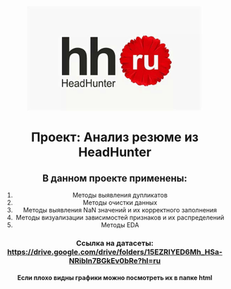 <center> <img src = https://raw.githubusercontent.com/AndreyRysistov/DatasetsForPandas/main/hh%20label.jpg alt="drawing" style="width:400px;">

# <center> Проект: Анализ резюме из HeadHunter

## В данном проекте применены:

1. Методы выявления дупликатов
2. Методы очистки данных
3. Методы выявления NaN значений и их корректного заполнения
4. Методы визуализации зависимостей признаков и их распределений
5. Методы EDA


### Ссылка на датасеты: https://drive.google.com/drive/folders/15EZRIYED6Mh_HSa-NRibIn7BGkEv0bRe?hl=ru
#### Если плохо видны графики можно посмотреть их в папке html
